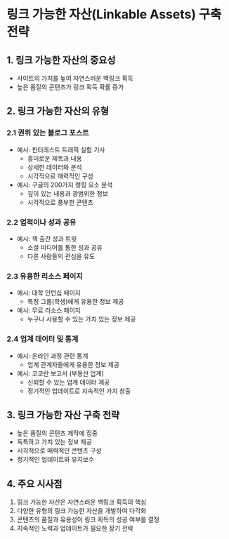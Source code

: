 # 링크 가능한 자산(Linkable Assets) 구축 전략

## 1. 링크 가능한 자산의 중요성

- 사이트의 가치를 높여 자연스러운 백링크 획득
- 높은 품질의 콘텐츠가 링크 획득 확률 증가

## 2. 링크 가능한 자산의 유형

### 2.1 권위 있는 블로그 포스트

- 예시: 핀터레스트 트래픽 실험 기사
  - 흥미로운 제목과 내용
  - 상세한 데이터와 분석
  - 시각적으로 매력적인 구성
- 예시: 구글의 200가지 랭킹 요소 분석
  - 깊이 있는 내용과 광범위한 정보
  - 시각적으로 풍부한 콘텐츠

### 2.2 업적이나 성과 공유

- 예시: 책 출간 성과 트윗
  - 소셜 미디어를 통한 성과 공유
  - 다른 사람들의 관심을 유도

### 2.3 유용한 리소스 페이지

- 예시: 대학 인턴십 페이지
  - 특정 그룹(학생)에게 유용한 정보 제공
- 예시: 무료 리소스 페이지
  - 누구나 사용할 수 있는 가치 있는 정보 제공

### 2.4 업계 데이터 및 통계

- 예시: 온라인 과정 관련 통계
  - 업계 관계자들에게 유용한 정보 제공
- 예시: 코코란 보고서 (부동산 업계)
  - 신뢰할 수 있는 업계 데이터 제공
  - 정기적인 업데이트로 지속적인 가치 창출

## 3. 링크 가능한 자산 구축 전략

- 높은 품질의 콘텐츠 제작에 집중
- 독특하고 가치 있는 정보 제공
- 시각적으로 매력적인 콘텐츠 구성
- 정기적인 업데이트와 유지보수

## 4. 주요 시사점

1. 링크 가능한 자산은 자연스러운 백링크 획득의 핵심
2. 다양한 유형의 링크 가능한 자산을 개발하여 다각화
3. 콘텐츠의 품질과 유용성이 링크 획득의 성공 여부를 결정
4. 지속적인 노력과 업데이트가 필요한 장기 전략
